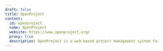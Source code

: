```yaml
---
draft: false
title: OpenProject
content:
  id: openproject
  name: OpenProject
  website: https://www.openproject.org/
  proxy: true
  description: OpenProject is a web-based project management system for location-independent team collaboration.
---
```

